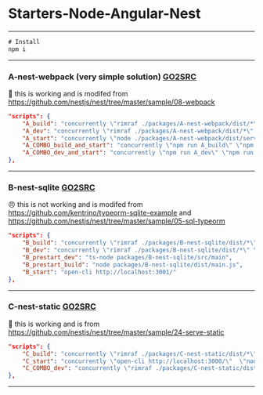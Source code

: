 # Starters-Node-Angular-Nest

----

```cmd
# Install
npm i
```
----

### A-nest-webpack (very simple solution) [GO2SRC](https://github.com/CisSasGot/Starters-Node-Angular-Nest/tree/master/packages/A-nest-webpack)
:beers: this is working and is modifed from https://github.com/nestjs/nest/tree/master/sample/08-webpack
```JSON
"scripts": {
    "A_build": "concurrently \"rimraf ./packages/A-nest-webpack/dist/*\" \"webpack --config packages/A-nest-webpack/webpack.config.js\"",
    "A_dev": "concurrently \"rimraf ./packages/A-nest-webpack/dist/*\" \"webpack --config packages/A-nest-webpack/webpack.config.js --watch\"",
    "A_start": "concurrently \"node ./packages/A-nest-webpack/dist/server\" \"open-cli http://localhost:3000/\"",
    "A_COMBO_build_and_start": "concurrently \"npm run A_build\" \"npm run A_start\"",
    "A_COMBO_dev_and_start": "concurrently \"npm run A_dev\" \"npm run A_start\""
},
```
----

### B-nest-sqlite [GO2SRC](https://github.com/CisSasGot/Starters-Node-Angular-Nest/tree/master/packages/B-nest-sqlite)
:angry: this is not working and is modifed from https://github.com/kentrino/typeorm-sqlite-example and https://github.com/nestjs/nest/tree/master/sample/05-sql-typeorm
```JSON
"scripts": {
    "B_build": "concurrently \"rimraf ./packages/B-nest-sqlite/dist/*\" \"rimraf ./packages/B-nest-sqlite/data/*\"  \"tsc -p packages/B-nest-sqlite/tsconfig.build.json\"",
    "B_dev": "concurrently \"rimraf ./packages/B-nest-sqlite/dist/*\" \"rimraf ./packages/B-nest-sqlite/data/*\"  \"ts-node packages/B-nest-sqlite/src/main\"",
    "B_prestart_dev": "ts-node packages/B-nest-sqlite/src/main",
    "B_prestart_build": "node packages/B-nest-sqlite/dist/main.js",
    "B_start": "open-cli http://localhost:3001/"
},
```
----
### C-nest-static [GO2SRC](https://github.com/CisSasGot/Starters-Node-Angular-Nest/tree/master/packages/C-nest-static)
:beers: this is working and is from https://github.com/nestjs/nest/tree/master/sample/24-serve-static

```JSON
"scripts": {
    "C_build": "concurrently \"rimraf ./packages/C-nest-static/dist/*\"  \"tsc -p packages/C-nest-static/tsconfig.build.json\"",
    "C_start": "concurrently \"open-cli http://localhost:3000/\"  \"node packages/C-nest-static/dist/main.js\"",
    "C_COMBO_dev": "concurrently \"rimraf ./packages/C-nest-static/dist/*\" \"open-cli http://localhost:3000/\" \"ts-node -p packages/C-nest-static/src/main\" "
},
```
----
